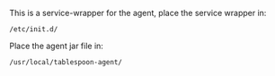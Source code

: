 This is a service-wrapper for the agent, place the service wrapper in:
```
/etc/init.d/
```
Place the agent jar file in:
```
/usr/local/tablespoon-agent/
```